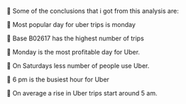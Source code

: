  Some of the conclusions that i got from this analysis are:

 Most popular day for uber trips is monday

 Base B02617 has the highest number of trips

 Monday is the most profitable day for Uber.

 On Saturdays less number of people use Uber.

 6 pm is the busiest hour for Uber

 On average a rise in Uber trips start around 5 am.
